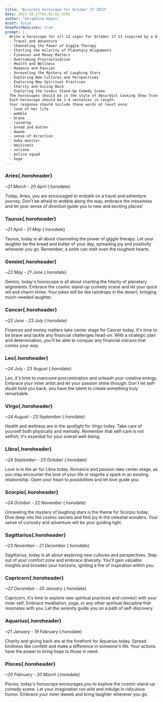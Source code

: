 ```yaml
---
title: "Accurate horoscope for October 27 2023"
date: 2023-10-27T02:01:02.439Z
author: "Seraphina Hayes"
draft: false
ShowPostNavLinks: true
prompt: |-
  Write a horoscope for all 12 signs for October 27 23 inspired by a different focus for each. Ensure you do not include the focus in the response:
  - Travel and Adventure
  - Channeling the Power of Giggle Therapy
  - Charting the Hilarity of Planetary Alignments
  - Finances and Money Matters
  - Overcoming Procrastination
  - Health and Wellness
  - Romance and Passion
  - Unraveling the Mystery of Laughing Stars
  - Exploring New Cultures and Perspectives
  - Exploring New Spiritual Practices
  - Charity and Giving Back
  - Exploring the Cosmic Stand-Up Comedy Scene
  The horoscopes should be in the style of Absurdist Cooking Show Transcript and the mood of attentiveness
  Each horoscope should be 1-4 sentences in length.
  Your response should include these words at least once:
  - love of her life
  - wobble
  - brave
  - raindrop
  - bread and butter
  - dweeb
  - sense of direction
  - baby monitor
  - messiness
  - volcano
  - police squad
  - hope
---
```


### Aries{.horoheader}

*~21 March - 20 April*
{.horodate}

Today, Aries, you are encouraged to embark on a travel and adventure journey. Don't be afraid to wobble along the way, embrace the messiness and let your sense of direction guide you to new and exciting places!


### Taurus{.horoheader}

*~21 April - 21 May*
{.horodate}

Taurus, today is all about channeling the power of giggle therapy. Let your laughter be the bread and butter of your day, spreading joy and positivity wherever you go. Remember, a smile can melt even the toughest hearts.


### Gemini{.horoheader}

*~22 May - 21 June*
{.horodate}

Gemini, today's horoscope is all about charting the hilarity of planetary alignments. Embrace the cosmic stand-up comedy scene and let your quick wit and charm shine. Your jokes will be like raindrops in the desert, bringing much-needed laughter.


### Cancer{.horoheader}

*~22 June - 23 July*
{.horodate}

Finances and money matters take center stage for Cancer today. It's time to be brave and tackle any financial challenges head-on. With a strategic plan and determination, you'll be able to conquer any financial volcano that comes your way.


### Leo{.horoheader}

*~24 July - 23 August*
{.horodate}

Leo, it's time to overcome procrastination and unleash your creative energy. Embrace your inner artist and let your passion shine through. Don't let self-doubt hold you back; you have the talent to create something truly remarkable.


### Virgo{.horoheader}

*~24 August - 23 September*
{.horodate}

Health and wellness are in the spotlight for Virgo today. Take care of yourself both physically and mentally. Remember that self-care is not selfish; it's essential for your overall well-being.


### Libra{.horoheader}

*~24 September - 23 October*
{.horodate}

Love is in the air for Libra today. Romance and passion take center stage, as you may encounter the love of your life or reignite a spark in an existing relationship. Open your heart to possibilities and let love guide you.


### Scorpio{.horoheader}

*~24 October - 22 November*
{.horodate}

Unraveling the mystery of laughing stars is the theme for Scorpio today. Dive deep into the cosmic secrets and find joy in the celestial wonders. Your sense of curiosity and adventure will be your guiding light.


### Sagittarius{.horoheader}

*~23 November - 21 December*
{.horodate}

Sagittarius, today is all about exploring new cultures and perspectives. Step out of your comfort zone and embrace diversity. You'll gain valuable insights and broaden your horizons, igniting a fire of inspiration within you.


### Capricorn{.horoheader}

*~22 December - 20 January*
{.horodate}

Capricorn, it's time to explore new spiritual practices and connect with your inner self. Embrace meditation, yoga, or any other spiritual discipline that resonates with you. Let the serenity guide you on a path of self-discovery.


### Aquarius{.horoheader}

*~21 January - 19 February*
{.horodate}

Charity and giving back are at the forefront for Aquarius today. Spread kindness like confetti and make a difference in someone's life. Your actions have the power to bring hope to those in need.


### Pisces{.horoheader}

*~20 February - 20 March*
{.horodate}

Pisces, today's horoscope encourages you to explore the cosmic stand-up comedy scene. Let your imagination run wild and indulge in ridiculous humor. Embrace your inner dweeb and bring laughter wherever you go.

